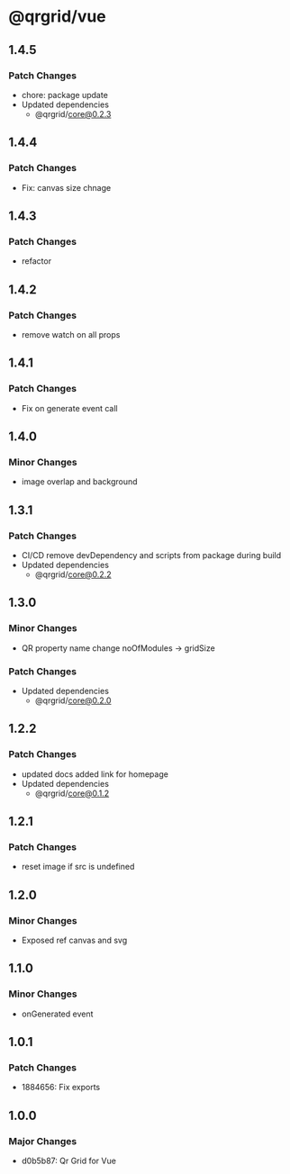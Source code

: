 # @qrgrid/vue

## 1.4.5

### Patch Changes

- chore: package update
- Updated dependencies
  - @qrgrid/core@0.2.3

## 1.4.4

### Patch Changes

- Fix: canvas size chnage

## 1.4.3

### Patch Changes

- refactor

## 1.4.2

### Patch Changes

- remove watch on all props

## 1.4.1

### Patch Changes

- Fix on generate event call

## 1.4.0

### Minor Changes

- image overlap and background

## 1.3.1

### Patch Changes

- CI/CD remove devDependency and scripts from package during build
- Updated dependencies
  - @qrgrid/core@0.2.2

## 1.3.0

### Minor Changes

- QR property name change noOfModules -> gridSize

### Patch Changes

- Updated dependencies
  - @qrgrid/core@0.2.0

## 1.2.2

### Patch Changes

- updated docs added link for homepage
- Updated dependencies
  - @qrgrid/core@0.1.2

## 1.2.1

### Patch Changes

- reset image if src is undefined

## 1.2.0

### Minor Changes

- Exposed ref canvas and svg

## 1.1.0

### Minor Changes

- onGenerated event

## 1.0.1

### Patch Changes

- 1884656: Fix exports

## 1.0.0

### Major Changes

- d0b5b87: Qr Grid for Vue

